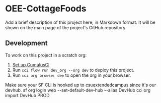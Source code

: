 # OEE-CottageFoods

Add a brief description of this project here, in Markdown format.
It will be shown on the main page of the project's GitHub repository.

## Development

To work on this project in a scratch org:

1. [Set up CumulusCI](https://cumulusci.readthedocs.io/en/latest/tutorial.html)
2. Run `cci flow run dev_org --org dev` to deploy this project.
3. Run `cci org browser dev` to open the org in your browser.

Make sure your SF CLI is hooked up to csuextendedcampus since it's our devhub.
sf org login web --set-default-dev-hub --alias DevHub
cci org import DevHub PROD